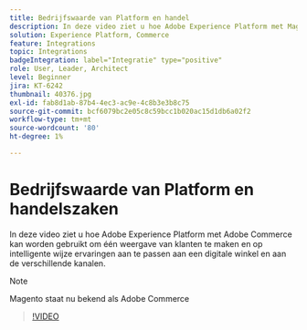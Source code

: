 ```yaml
---
title: Bedrijfswaarde van Platform en handel
description: In deze video ziet u hoe Adobe Experience Platform met Magento Commerce kan worden gebruikt om één weergave van klanten te maken en om de ervaringen op een digitale winkel en via verschillende kanalen op een intelligente manier aan te passen.
solution: Experience Platform, Commerce
feature: Integrations
topic: Integrations
badgeIntegration: label="Integratie" type="positive"
role: User, Leader, Architect
level: Beginner
jira: KT-6242
thumbnail: 40376.jpg
exl-id: fab8d1ab-87b4-4ec3-ac9e-4c8b3e3b8c75
source-git-commit: bcf6079bc2e05c8c59bcc1b020ac15d1db6a02f2
workflow-type: tm+mt
source-wordcount: '80'
ht-degree: 1%

---
```


# Bedrijfswaarde van Platform en handelszaken

In deze video ziet u hoe Adobe Experience Platform met Adobe Commerce kan worden gebruikt om één weergave van klanten te maken en op intelligente wijze ervaringen aan te passen aan een digitale winkel en aan de verschillende kanalen.

>[!NOTE]
>
> Magento staat nu bekend als Adobe Commerce


>[!VIDEO](https://video.tv.adobe.com/v/40376?quality=12&learn=on)

